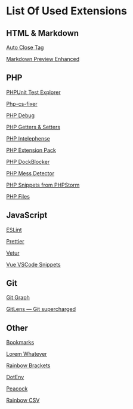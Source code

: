 <h1>List Of Used Extensions</h1>

<h2>HTML & Markdown</h2>

[Auto Close Tag](https://marketplace.visualstudio.com/items?itemName=formulahendry.auto-close-tag)

[Markdown Preview Enhanced](https://marketplace.visualstudio.com/items?itemName=shd101wyy.markdown-preview-enhanced)

<h2>PHP</h2>

[PHPUnit Test Explorer](https://marketplace.visualstudio.com/items?itemName=recca0120.vscode-phpunit)

[Php-cs-fixer](https://marketplace.visualstudio.com/items?itemName=junstyle.php-cs-fixer)

[PHP Debug](https://marketplace.visualstudio.com/items?itemName=felixfbecker.php-debug)

[PHP Getters & Setters](https://marketplace.visualstudio.com/items?itemName=phproberto.vscode-php-getters-setters)

[PHP Intelephense](https://marketplace.visualstudio.com/items?itemName=phproberto.vscode-php-getters-setters)

[PHP Extension Pack](https://marketplace.visualstudio.com/items?itemName=felixfbecker.php-pack)

[PHP DockBlocker](https://marketplace.visualstudio.com/items?itemName=neilbrayfield.php-docblocker)

[PHP Mess Detector](https://marketplace.visualstudio.com/items?itemName=ecodes.vscode-phpmd)

[PHP Snippets from PHPStorm](https://marketplace.visualstudio.com/items?itemName=phiter.phpstorm-snippets)

[PHP Files](https://marketplace.visualstudio.com/items?itemName=sevavietl.php-files)

<h2>JavaScript</h2>

[ESLint](https://marketplace.visualstudio.com/items?itemName=dbaeumer.vscode-eslint)

[Prettier](https://marketplace.visualstudio.com/items?itemName=esbenp.prettier-vscode)

[Vetur](https://marketplace.visualstudio.com/items?itemName=octref.vetur)

[Vue VSCode Snippets](https://marketplace.visualstudio.com/items?itemName=sdras.vue-vscode-snippets)

<h2>Git</h2>

[Git Graph](https://marketplace.visualstudio.com/items?itemName=mhutchie.git-graph)

[GitLens — Git supercharged](https://marketplace.visualstudio.com/items?itemName=eamodio.gitlens)

<h2>Other</h2>

[Bookmarks](https://marketplace.visualstudio.com/items?itemName=alefragnani.Bookmarks)

[Lorem Whatever](https://marketplace.visualstudio.com/items?itemName=jobe451.lorem-whatever)

[Rainbow Brackets](https://marketplace.visualstudio.com/items?itemName=2gua.rainbow-brackets)

[DotEnv](https://marketplace.visualstudio.com/items?itemName=mikestead.dotenv)

[Peacock](https://marketplace.visualstudio.com/items?itemName=johnpapa.vscode-peacock)

[Rainbow CSV](https://marketplace.visualstudio.com/items?itemName=mechatroner.rainbow-csv)
